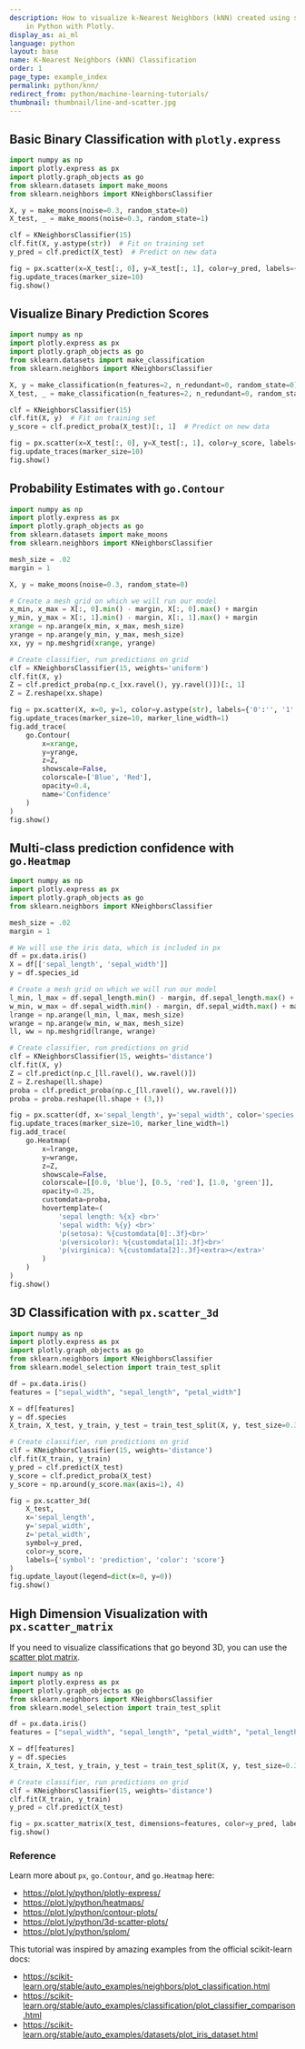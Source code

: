 ```yaml
---
description: How to visualize k-Nearest Neighbors (kNN) created using scikit-learn
    in Python with Plotly.
display_as: ai_ml
language: python
layout: base
name: K-Nearest Neighbors (kNN) Classification
order: 1
page_type: example_index
permalink: python/knn/
redirect_from: python/machine-learning-tutorials/
thumbnail: thumbnail/line-and-scatter.jpg
---
```


## Basic Binary Classification with `plotly.express`

```python
import numpy as np
import plotly.express as px
import plotly.graph_objects as go
from sklearn.datasets import make_moons
from sklearn.neighbors import KNeighborsClassifier

X, y = make_moons(noise=0.3, random_state=0)
X_test, _ = make_moons(noise=0.3, random_state=1)

clf = KNeighborsClassifier(15)
clf.fit(X, y.astype(str))  # Fit on training set
y_pred = clf.predict(X_test)  # Predict on new data

fig = px.scatter(x=X_test[:, 0], y=X_test[:, 1], color=y_pred, labels={'color': 'predicted'})
fig.update_traces(marker_size=10)
fig.show()
```

## Visualize Binary Prediction Scores

```python
import numpy as np
import plotly.express as px
import plotly.graph_objects as go
from sklearn.datasets import make_classification
from sklearn.neighbors import KNeighborsClassifier

X, y = make_classification(n_features=2, n_redundant=0, random_state=0)
X_test, _ = make_classification(n_features=2, n_redundant=0, random_state=1)

clf = KNeighborsClassifier(15)
clf.fit(X, y)  # Fit on training set
y_score = clf.predict_proba(X_test)[:, 1]  # Predict on new data

fig = px.scatter(x=X_test[:, 0], y=X_test[:, 1], color=y_score, labels={'color': 'score'})
fig.update_traces(marker_size=10)
fig.show()
```

## Probability Estimates with `go.Contour`

```python
import numpy as np
import plotly.express as px
import plotly.graph_objects as go
from sklearn.datasets import make_moons
from sklearn.neighbors import KNeighborsClassifier

mesh_size = .02
margin = 1

X, y = make_moons(noise=0.3, random_state=0)

# Create a mesh grid on which we will run our model
x_min, x_max = X[:, 0].min() - margin, X[:, 0].max() + margin
y_min, y_max = X[:, 1].min() - margin, X[:, 1].max() + margin
xrange = np.arange(x_min, x_max, mesh_size)
yrange = np.arange(y_min, y_max, mesh_size)
xx, yy = np.meshgrid(xrange, yrange)

# Create classifier, run predictions on grid
clf = KNeighborsClassifier(15, weights='uniform')
clf.fit(X, y)
Z = clf.predict_proba(np.c_[xx.ravel(), yy.ravel()])[:, 1]
Z = Z.reshape(xx.shape)

fig = px.scatter(X, x=0, y=1, color=y.astype(str), labels={'0':'', '1':''})
fig.update_traces(marker_size=10, marker_line_width=1)
fig.add_trace(
    go.Contour(
        x=xrange, 
        y=yrange, 
        z=Z, 
        showscale=False,
        colorscale=['Blue', 'Red'],
        opacity=0.4,
        name='Confidence'
    )
)
fig.show()
```

## Multi-class prediction confidence with `go.Heatmap`

```python
import numpy as np
import plotly.express as px
import plotly.graph_objects as go
from sklearn.neighbors import KNeighborsClassifier

mesh_size = .02
margin = 1

# We will use the iris data, which is included in px
df = px.data.iris()
X = df[['sepal_length', 'sepal_width']]
y = df.species_id

# Create a mesh grid on which we will run our model
l_min, l_max = df.sepal_length.min() - margin, df.sepal_length.max() + margin
w_min, w_max = df.sepal_width.min() - margin, df.sepal_width.max() + margin
lrange = np.arange(l_min, l_max, mesh_size)
wrange = np.arange(w_min, w_max, mesh_size)
ll, ww = np.meshgrid(lrange, wrange)

# Create classifier, run predictions on grid
clf = KNeighborsClassifier(15, weights='distance')
clf.fit(X, y)
Z = clf.predict(np.c_[ll.ravel(), ww.ravel()])
Z = Z.reshape(ll.shape)
proba = clf.predict_proba(np.c_[ll.ravel(), ww.ravel()])
proba = proba.reshape(ll.shape + (3,))

fig = px.scatter(df, x='sepal_length', y='sepal_width', color='species')
fig.update_traces(marker_size=10, marker_line_width=1)
fig.add_trace(
    go.Heatmap(
        x=lrange, 
        y=wrange, 
        z=Z, 
        showscale=False,
        colorscale=[[0.0, 'blue'], [0.5, 'red'], [1.0, 'green']],
        opacity=0.25,
        customdata=proba,
        hovertemplate=(
            'sepal length: %{x} <br>'
            'sepal width: %{y} <br>'
            'p(setosa): %{customdata[0]:.3f}<br>'
            'p(versicolor): %{customdata[1]:.3f}<br>'
            'p(virginica): %{customdata[2]:.3f}<extra></extra>'
        )
    )
)
fig.show()
```

## 3D Classification with `px.scatter_3d`

```python
import numpy as np
import plotly.express as px
import plotly.graph_objects as go
from sklearn.neighbors import KNeighborsClassifier
from sklearn.model_selection import train_test_split

df = px.data.iris()
features = ["sepal_width", "sepal_length", "petal_width"]

X = df[features]
y = df.species
X_train, X_test, y_train, y_test = train_test_split(X, y, test_size=0.3, random_state=0)

# Create classifier, run predictions on grid
clf = KNeighborsClassifier(15, weights='distance')
clf.fit(X_train, y_train)
y_pred = clf.predict(X_test)
y_score = clf.predict_proba(X_test)
y_score = np.around(y_score.max(axis=1), 4)

fig = px.scatter_3d(
    X_test, 
    x='sepal_length', 
    y='sepal_width', 
    z='petal_width', 
    symbol=y_pred,
    color=y_score,
    labels={'symbol': 'prediction', 'color': 'score'}
)
fig.update_layout(legend=dict(x=0, y=0))
fig.show()
```

## High Dimension Visualization with `px.scatter_matrix`

If you need to visualize classifications that go beyond 3D, you can use the [scatter plot matrix](https://plot.ly/python/splom/).

```python
import numpy as np
import plotly.express as px
import plotly.graph_objects as go
from sklearn.neighbors import KNeighborsClassifier
from sklearn.model_selection import train_test_split

df = px.data.iris()
features = ["sepal_width", "sepal_length", "petal_width", "petal_length"]

X = df[features]
y = df.species
X_train, X_test, y_train, y_test = train_test_split(X, y, test_size=0.3, random_state=0)

# Create classifier, run predictions on grid
clf = KNeighborsClassifier(15, weights='distance')
clf.fit(X_train, y_train)
y_pred = clf.predict(X_test)

fig = px.scatter_matrix(X_test, dimensions=features, color=y_pred, labels={'color': 'prediction'})
fig.show()
```

### Reference

Learn more about `px`, `go.Contour`, and `go.Heatmap` here:
* https://plot.ly/python/plotly-express/
* https://plot.ly/python/heatmaps/
* https://plot.ly/python/contour-plots/
* https://plot.ly/python/3d-scatter-plots/
* https://plot.ly/python/splom/

This tutorial was inspired by amazing examples from the official scikit-learn docs:
* https://scikit-learn.org/stable/auto_examples/neighbors/plot_classification.html
* https://scikit-learn.org/stable/auto_examples/classification/plot_classifier_comparison.html
* https://scikit-learn.org/stable/auto_examples/datasets/plot_iris_dataset.html